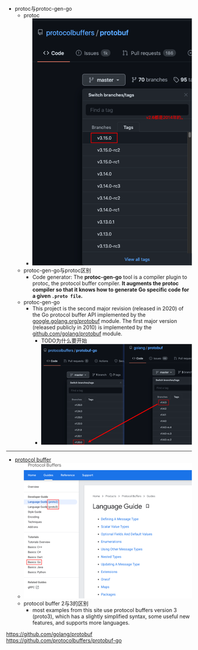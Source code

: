 

- protoc与protoc-gen-go
  - protoc
    - ![protoc](https://raw.githubusercontent.com/zput/myPicLib/master/zput.github.io/20210219203548.png)
  - protoc-gen-go与protoc区别
    - Code generator: The **protoc-gen-go** tool is a compiler plugin to protoc, the protocol buffer compiler. **It augments the protoc compiler so that it knows how to generate Go specific code for a given ```.proto file```.**
  - protoc-gen-go
    - This project is the second major revision (released in 2020) of the Go protocol buffer API implemented by the [google.golang.org/protobuf](https://github.com/protocolbuffers/protobuf-go) module. The first major version (released publicly in 2010) is implemented by the [github.com/golang/protobuf](https://github.com/golang/protobuf) module.
      - TODO为什么要开始
      - ![20210219194346](https://raw.githubusercontent.com/zput/myPicLib/master/zput.github.io/20210219194346.png)
--- 

- [protocol buffer](https://developers.google.com/protocol-buffers/docs/proto)
  - ![20210219190758](https://raw.githubusercontent.com/zput/myPicLib/master/zput.github.io/20210219190758.png)
  - protocol buffer 2与3的区别
    - most examples from this site use protocol buffers version 3 (proto3), which has a slightly simplified syntax, some useful new features, and supports more languages.
  




https://github.com/golang/protobuf
https://github.com/protocolbuffers/protobuf-go










